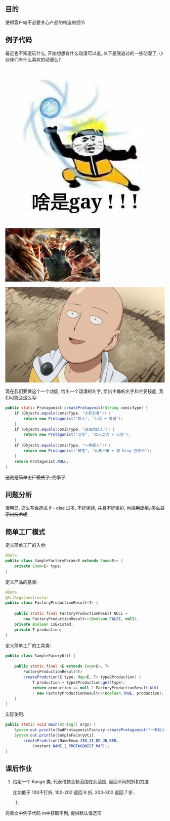 ## 目的

使得客户端不必要关心产品的构造的细节

## 例子代码

最近也不知道玩什么, 开始想想有什么动漫可以追, 以下是我追过的一些动漫了, 小伙伴们有什么喜欢的动漫么?

![](/assets/2019113001.png)

![](/assets/2019113002.png)

![](/assets/2019113004.png)

现在我们要做这个一个功能, 给出一个动漫的名字, 给出主角的名字和主要技能, 我们可能会这么写:

```java
public static Protagonist createProtagonist(String comicType) {
    if (Objects.equals(comicType, "火影忍者")) {
        return new Protagonist("鸣人", "九尾 + 嘴遁");
    }
    if (Objects.equals(comicType, "进击的巨人")) {
        return new Protagonist("艾伦", "巨人之力 + 三笠");
    }
    if (Objects.equals(comicType, "一拳超人")) {
        return new Protagonist("琦玉", "认真一拳 + 被 King 召唤术");
    }
    return Protagonist.NULL;
}
```

~~这就是简单工厂模式了, 完事了~~

## 问题分析

很明显, 这么写会造成 if - else 过多, 不好阅读, 并且不好维护, ~~也没用泛型, 怎么显示出技术呢~~

## 简单工厂模式

定义简单工厂的入参:

```java
@Data
public class SampleFactoryParam<E extends Enum<E>> {
    private Enum<E> type;
}
```

定义产品的基类:

```java
@Data
@AllArgsConstructor
public class FactoryProductionResult<T> {

    public static final FactoryProductionResult NULL = 
        new FactoryProductionResult<>(Boolean.FALSE, null);
    private Boolean isExisted;
    private T production;
}
```

定义简单工厂的工具类:

```java
public class SampleFacoryUtil {

    public static final <E extends Enum<E>, T>
        FactoryProductionResult<T> 
        createProdction(E type, Map<E, T> type2Production) {
            T production = type2Production.get(type);
            return production == null ? FactoryProductionResult.NULL 
            : new FactoryProductionResult<>(Boolean.TRUE, production);
    }
}
```

实际使用:

```java
public static void main(String[] args) {
    System.out.println(BadProtagonistFactory.createProtagonist("一拳超人"));
    System.out.println(SampleFacoryUtil.
        createProdction(NameEnum.JIN_JI_DE_JU_REN, 
            Constant.NAME_2_PROTAGONIST_MAP));
}
```

## 课后作业

1. 给定一个 Range 类, 代表借款金额范围在此范围, 返回不同的折扣力度

   比如低于 100不打折, 100-200 返回 8 折, 200-300 返回 7 折..

   1. 

完善文中例子代码 m中获取不到, 提供默认值选项

